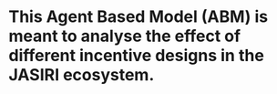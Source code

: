 # This Agent Based Model (ABM) is meant to analyse the effect of different incentive designs in the JASIRI ecosystem.
